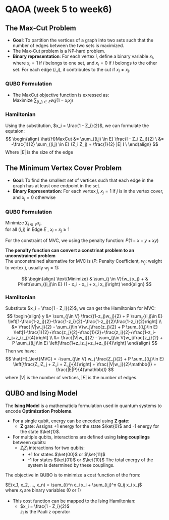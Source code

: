 # QAOA (week 5 to week6)

## The Max-Cut Problem
- **Goal**: To partition the vertices of a graph into two sets such that the number of edges between the two sets is maximized.
- The Max-Cut problem is a NP-hard problem.
- **Binary representation**: For each vertex $i$, define a binary variable $x_i$, where $x_i = 1$ if $i$ belongs to one set, and $x_i = 0$ if $i$ belongs to the other set. For
each edge $(i,j)$, it contributes to the cut if $x_i \neq x_j$.

### QUBO Formulation
- The MaxCut objective function is exressed as:\
Maximize $\sum_{(i,j) \in E} w_ij (1 - x_i x_j)$
    
### Hamiltonian
Using the substitution, $x_i = \frac{1 - Z_i}{2}$, we can formulate the equtaion:
$$
\begin{align}
\hat{H}MaxCut &= \sum_{(i,j) \in E} \frac{I - Z_i Z_j}{2}  \
&= -\frac{1}{2} \sum_{(i,j) \in E} (Z_i Z_j) + \frac{1}{2} |E| I \
\end{align}
$$
Where $|E|$ is the size of the edge

## The Minimum Vertex Cover Problem
- **Goal**: To find the smallest set of vertices such that each edge in the graph has at least one endpoint in the set.
- **Binary Representation**: For each vertex $j$, $x_j=1$ if $j$ is in the vertex cover, and $x_j=0$ otherwise
### QUBO Formulation
Minimize $\sum_{j \in V}{x_j}$,\
for all $(i,j)$ in Edge $E$ , $x_i + x_j \geq 1$

For the constraint of MVC, we using the penalty function: $P(1-x-y+xy)$

**The penalty function can convert a constrinat problem to an unconstrained problem**\
The unconstrained alternative for MVC is ($P$: Penalty Coefficient, $w_j$: weight to vertex $j$, usually $w_j = 1$):

$$
\begin{align}
\text{Minimize} & \sum_{j \in V}{w_j x_j} + 
& P\left(\sum_{(i,j)\in E} (1 - x_i - x_j + x_i x_j)\right)
\end{align}
$$

### Hamiltonian
Substitute $x_i = \frac{1 - Z_i}{2}$, we can get the Hamiltonian for MVC:
$$
\begin{align}
y &= \sum_{j\in V} \frac{(1-z_j)w_j}{2} + P \sum_{(i,j)\in E} \left[1-\frac{1-z_j}{2}-\frac{1-z_i}{2}+\frac{1-z_j}{2}\frac{1-z_i}{2}\right] \\
&= \frac{|V|w_j}{2} - \sum_{j\in V}w_j\frac{z_j}{2} + P \sum_{(i,j)\in E} \left[1-\frac{1}{2}+\frac{z_j}{2}-\frac{1}{2}+\frac{z_i}{2}+\frac{1-z_i-z_j+z_iz_j}{4}\right] \\
&= \frac{|V|w_j}{2} - \sum_{j\in V}w_j\frac{z_j}{2} + P \sum_{(i,j)\in E} \left[\frac{1+z_iz_j+z_i+z_j}{4}\right]
\end{align}
$$
Then we have:
$$
\hat{H}_\text{MVC} = -\sum_{j\in V} w_j \frac{Z_j}{2} + P \sum_{(i,j)\in E} \left[\frac{Z_iZ_j + Z_i + Z_j}{4}\right] + \frac{|V|w_j}{2}\mathbb{I} + \frac{|E|P}{4}\mathbb{I}
$$
where $|V|$ is the number of vertices, $|E|$ is the number of edges.

## QUBO and Ising Model
The **Ising Model** is a mathematicla formulation used in quantum systems to encode **Optimization Problems**.

- For a single qubit, energy can be encoded using **Z gate**:
    - **Z** gate: Assigns +1 energy for the state $\ket{0}$ and -1 energy for the state $\ket{1}$.
- For multiple qubits, interactions are defined using **Ising couplings** between qubits:
    - $Z_i Z_i$ interactions for two qubits:
        - +1 for states $\ket{00}$ or $\ket{11}$
        - -1 for states $\ket{01}$ or $\ket{10}$
The total energy of the system is determined by these couplings.

The objective in QUBO is to minimize a cost function of the from:

$E(x_1, x_2, ..., x_n) = \sum_{i}^n c_i x_i + \sum_{i,j}^n Q_ij x_i x_j$\
where $x_i$ are binary variables (0 or 1)

* This cost function can be mapped to the Ising Hamiltonian:
    - $x_i = \frac{1 - Z_i}{2}$\
    $z_i$ is the Pauli z operator

